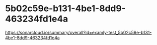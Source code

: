 # 5b02c59e-b131-4be1-8dd9-463234fd1e4a
https://sonarcloud.io/summary/overall?id=examly-test_5b02c59e-b131-4be1-8dd9-463234fd1e4a
